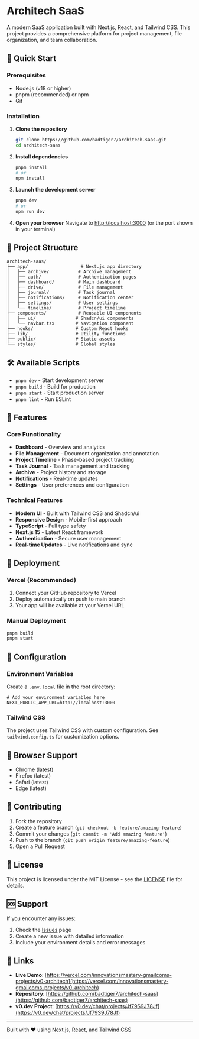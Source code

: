 # Architech SaaS

A modern SaaS application built with Next.js, React, and Tailwind CSS. This project provides a comprehensive platform for project management, file organization, and team collaboration.

## 🚀 Quick Start

### Prerequisites

- Node.js (v18 or higher)
- pnpm (recommended) or npm
- Git

### Installation

1. **Clone the repository**
   ```bash
   git clone https://github.com/badtiger7/architech-saas.git
   cd architech-saas
   ```

2. **Install dependencies**
   ```bash
   pnpm install
   # or
   npm install
   ```

3. **Launch the development server**
   ```bash
   pnpm dev
   # or
   npm run dev
   ```

4. **Open your browser**
   Navigate to [http://localhost:3000](http://localhost:3000) (or the port shown in your terminal)

## 📁 Project Structure

```
architech-saas/
├── app/                    # Next.js app directory
│   ├── archive/           # Archive management
│   ├── auth/              # Authentication pages
│   ├── dashboard/         # Main dashboard
│   ├── drive/             # File management
│   ├── journal/           # Task journal
│   ├── notifications/     # Notification center
│   ├── settings/          # User settings
│   └── timeline/          # Project timeline
├── components/            # Reusable UI components
│   ├── ui/               # Shadcn/ui components
│   └── navbar.tsx        # Navigation component
├── hooks/                # Custom React hooks
├── lib/                  # Utility functions
├── public/               # Static assets
└── styles/               # Global styles
```

## 🛠️ Available Scripts

- `pnpm dev` - Start development server
- `pnpm build` - Build for production
- `pnpm start` - Start production server
- `pnpm lint` - Run ESLint

## 🎨 Features

### Core Functionality
- **Dashboard** - Overview and analytics
- **File Management** - Document organization and annotation
- **Project Timeline** - Phase-based project tracking
- **Task Journal** - Task management and tracking
- **Archive** - Project history and storage
- **Notifications** - Real-time updates
- **Settings** - User preferences and configuration

### Technical Features
- **Modern UI** - Built with Tailwind CSS and Shadcn/ui
- **Responsive Design** - Mobile-first approach
- **TypeScript** - Full type safety
- **Next.js 15** - Latest React framework
- **Authentication** - Secure user management
- **Real-time Updates** - Live notifications and sync

## 🚀 Deployment

### Vercel (Recommended)
1. Connect your GitHub repository to Vercel
2. Deploy automatically on push to main branch
3. Your app will be available at your Vercel URL

### Manual Deployment
```bash
pnpm build
pnpm start
```

## 🔧 Configuration

### Environment Variables
Create a `.env.local` file in the root directory:

```env
# Add your environment variables here
NEXT_PUBLIC_APP_URL=http://localhost:3000
```

### Tailwind CSS
The project uses Tailwind CSS with custom configuration. See `tailwind.config.ts` for customization options.

## 📱 Browser Support

- Chrome (latest)
- Firefox (latest)
- Safari (latest)
- Edge (latest)

## 🤝 Contributing

1. Fork the repository
2. Create a feature branch (`git checkout -b feature/amazing-feature`)
3. Commit your changes (`git commit -m 'Add amazing feature'`)
4. Push to the branch (`git push origin feature/amazing-feature`)
5. Open a Pull Request

## 📄 License

This project is licensed under the MIT License - see the [LICENSE](LICENSE) file for details.

## 🆘 Support

If you encounter any issues:

1. Check the [Issues](https://github.com/badtiger7/architech-saas/issues) page
2. Create a new issue with detailed information
3. Include your environment details and error messages

## 🔗 Links

- **Live Demo**: [https://vercel.com/innovationsmastery-gmailcoms-projects/v0-architech](https://vercel.com/innovationsmastery-gmailcoms-projects/v0-architech)
- **Repository**: [https://github.com/badtiger7/architech-saas](https://github.com/badtiger7/architech-saas)
- **v0.dev Project**: [https://v0.dev/chat/projects/Jf79S9J78Jf](https://v0.dev/chat/projects/Jf79S9J78Jf)

---

Built with ❤️ using [Next.js](https://nextjs.org/), [React](https://reactjs.org/), and [Tailwind CSS](https://tailwindcss.com/) 